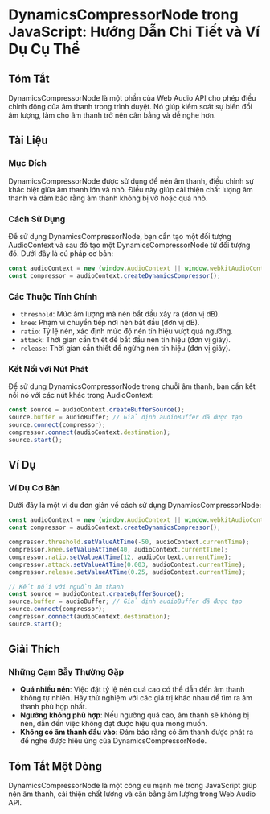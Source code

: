 <!--
Meta Description: # DynamicsCompressorNode trong JavaScript: Hướng Dẫn Chi Tiết và Ví Dụ Cụ Thể ## Tóm Tắt DynamicsCompressorNode là một phần của Web Audio API cho phép...
Meta Keywords: audiocontext, thanh, nén, compressor, dynamicscompressornode
-->

# DynamicsCompressorNode trong JavaScript: Hướng Dẫn Chi Tiết và Ví Dụ Cụ Thể

## Tóm Tắt
DynamicsCompressorNode là một phần của Web Audio API cho phép điều chỉnh động của âm thanh trong trình duyệt. Nó giúp kiểm soát sự biến đổi âm lượng, làm cho âm thanh trở nên cân bằng và dễ nghe hơn.

## Tài Liệu
### Mục Đích
DynamicsCompressorNode được sử dụng để nén âm thanh, điều chỉnh sự khác biệt giữa âm thanh lớn và nhỏ. Điều này giúp cải thiện chất lượng âm thanh và đảm bảo rằng âm thanh không bị vỡ hoặc quá nhỏ.

### Cách Sử Dụng
Để sử dụng DynamicsCompressorNode, bạn cần tạo một đối tượng AudioContext và sau đó tạo một DynamicsCompressorNode từ đối tượng đó. Dưới đây là cú pháp cơ bản:

```javascript
const audioContext = new (window.AudioContext || window.webkitAudioContext)();
const compressor = audioContext.createDynamicsCompressor();
```

### Các Thuộc Tính Chính
- `threshold`: Mức âm lượng mà nén bắt đầu xảy ra (đơn vị dB).
- `knee`: Phạm vi chuyển tiếp nơi nén bắt đầu (đơn vị dB).
- `ratio`: Tỷ lệ nén, xác định mức độ nén tín hiệu vượt quá ngưỡng.
- `attack`: Thời gian cần thiết để bắt đầu nén tín hiệu (đơn vị giây).
- `release`: Thời gian cần thiết để ngừng nén tín hiệu (đơn vị giây).

### Kết Nối với Nút Phát
Để sử dụng DynamicsCompressorNode trong chuỗi âm thanh, bạn cần kết nối nó với các nút khác trong AudioContext:

```javascript
const source = audioContext.createBufferSource();
source.buffer = audioBuffer; // Giả định audioBuffer đã được tạo
source.connect(compressor);
compressor.connect(audioContext.destination);
source.start();
```

## Ví Dụ
### Ví Dụ Cơ Bản
Dưới đây là một ví dụ đơn giản về cách sử dụng DynamicsCompressorNode:

```javascript
const audioContext = new (window.AudioContext || window.webkitAudioContext)();
const compressor = audioContext.createDynamicsCompressor();

compressor.threshold.setValueAtTime(-50, audioContext.currentTime);
compressor.knee.setValueAtTime(40, audioContext.currentTime);
compressor.ratio.setValueAtTime(12, audioContext.currentTime);
compressor.attack.setValueAtTime(0.003, audioContext.currentTime);
compressor.release.setValueAtTime(0.25, audioContext.currentTime);

// Kết nối với nguồn âm thanh
const source = audioContext.createBufferSource();
source.buffer = audioBuffer; // Giả định audioBuffer đã được tạo
source.connect(compressor);
compressor.connect(audioContext.destination);
source.start();
```

## Giải Thích
### Những Cạm Bẫy Thường Gặp
- **Quá nhiều nén**: Việc đặt tỷ lệ nén quá cao có thể dẫn đến âm thanh không tự nhiên. Hãy thử nghiệm với các giá trị khác nhau để tìm ra âm thanh phù hợp nhất.
- **Ngưỡng không phù hợp**: Nếu ngưỡng quá cao, âm thanh sẽ không bị nén, dẫn đến việc không đạt được hiệu quả mong muốn.
- **Không có âm thanh đầu vào**: Đảm bảo rằng có âm thanh được phát ra để nghe được hiệu ứng của DynamicsCompressorNode.

## Tóm Tắt Một Dòng
DynamicsCompressorNode là một công cụ mạnh mẽ trong JavaScript giúp nén âm thanh, cải thiện chất lượng và cân bằng âm lượng trong Web Audio API.